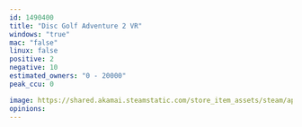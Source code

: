 ```yaml
---
id: 1490400
title: "Disc Golf Adventure 2 VR"
windows: "true"
mac: "false"
linux: false
positive: 2
negative: 10
estimated_owners: "0 - 20000"
peak_ccu: 0

image: https://shared.akamai.steamstatic.com/store_item_assets/steam/apps/1490400/header.jpg?t=1616773063
opinions:
---
```

